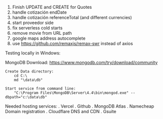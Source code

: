 1. Finish UPDATE and CREATE for Quotes
3. handle cotización endDate
4. handle cotización referenceTotal (and different currencies)
5. start proveedor side
6. fix serverless cold starts
7. remove movie from URL path
8. google maps address autocomplete
8. use https://github.com/remaxjs/remax-swr instead of axios


Testing locally in Windows:

MongoDB
    Download: https://www.mongodb.com/try/download/community

    Create Data directory:
        cd C:\
        md "\data\db"

    Start service from command line:
        "C:\Program Files\MongoDB\Server\4.4\bin\mongod.exe" --dbpath="c:\data\db"


Needed hosting services:
. Vercel
. Github
. MongoDB Atlas
. Namecheap Domain registration
. Cloudflare DNS and CDN
. Gsuite